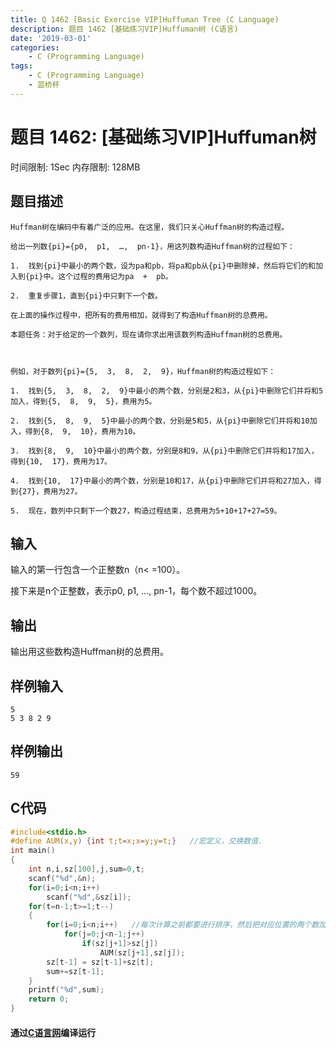 ```yaml
---
title: Q 1462 [Basic Exercise VIP]Huffuman Tree (C Language)
description: 题目 1462 [基础练习VIP]Huffuman树 (C语言)
date: '2019-03-01'
categories:
    - C (Programming Language)
tags:
    - C (Programming Language)
    - 蓝桥杯
---
```


# 题目 1462: \[基础练习VIP\]Huffuman树
时间限制: 1Sec 内存限制: 128MB
## 题目描述
```
Huffman树在编码中有着广泛的应用。在这里，我们只关心Huffman树的构造过程。

给出一列数{pi}={p0,  p1,  …,  pn-1}，用这列数构造Huffman树的过程如下：

1.  找到{pi}中最小的两个数，设为pa和pb，将pa和pb从{pi}中删除掉，然后将它们的和加入到{pi}中。这个过程的费用记为pa  +  pb。

2.  重复步骤1，直到{pi}中只剩下一个数。

在上面的操作过程中，把所有的费用相加，就得到了构造Huffman树的总费用。

本题任务：对于给定的一个数列，现在请你求出用该数列构造Huffman树的总费用。



例如，对于数列{pi}={5,  3,  8,  2,  9}，Huffman树的构造过程如下：

1.  找到{5,  3,  8,  2,  9}中最小的两个数，分别是2和3，从{pi}中删除它们并将和5加入，得到{5,  8,  9,  5}，费用为5。

2.  找到{5,  8,  9,  5}中最小的两个数，分别是5和5，从{pi}中删除它们并将和10加入，得到{8,  9,  10}，费用为10。

3.  找到{8,  9,  10}中最小的两个数，分别是8和9，从{pi}中删除它们并将和17加入，得到{10,  17}，费用为17。

4.  找到{10,  17}中最小的两个数，分别是10和17，从{pi}中删除它们并将和27加入，得到{27}，费用为27。

5.  现在，数列中只剩下一个数27，构造过程结束，总费用为5+10+17+27=59。
```
## 输入
输入的第一行包含一个正整数n（n< =100）。 

接下来是n个正整数，表示p0,  p1,  …,  pn-1，每个数不超过1000。 
## 输出
输出用这些数构造Huffman树的总费用。 
## 样例输入
```
5 
5 3 8 2 9
```
## 样例输出
```
59
```
## C代码
```c
#include<stdio.h>
#define AUM(x,y) {int t;t=x;x=y;y=t;}   //宏定义，交换数值.
int main()
{
	int n,i,sz[100],j,sum=0,t;
	scanf("%d",&n);
	for(i=0;i<n;i++)
		scanf("%d",&sz[i]);
	for(t=n-1;t>=1;t--)
	{
		for(i=0;i<n;i++)   //每次计算之前都要进行排序，然后把对应位置的两个数加起来。
			for(j=0;j<n-1;j++)
				if(sz[j+1]>sz[j])
					AUM(sz[j+1],sz[j]);
		sz[t-1] = sz[t-1]+sz[t];
		sum+=sz[t-1];
	}
	printf("%d",sum);
	return 0;
}
```
#### 通过[C语言网](https://www.dotcpp.com/)编译运行